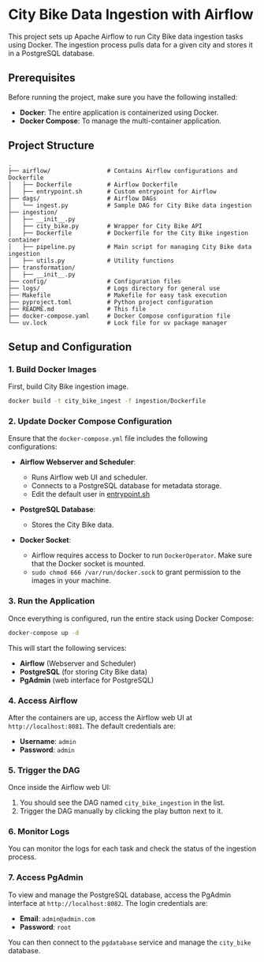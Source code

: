 # City Bike Data Ingestion with Airflow

This project sets up Apache Airflow to run City Bike data ingestion tasks using Docker. The ingestion process pulls data for a given city and stores it in a PostgreSQL database.

## Prerequisites

Before running the project, make sure you have the following installed:

- **Docker**: The entire application is containerized using Docker.
- **Docker Compose**: To manage the multi-container application.

## Project Structure

```
.
├── airflow/                # Contains Airflow configurations and Dockerfile
│   ├── Dockerfile          # Airflow Dockerfile
│   ├── entrypoint.sh       # Custom entrypoint for Airflow
├── dags/                   # Airflow DAGs
│   └── ingest.py           # Sample DAG for City Bike data ingestion
├── ingestion/
│   ├── __init__.py         
│   ├── city_bike.py        # Wrapper for City Bike API
│   ├── Dockerfile          # Dockerfile for the City Bike ingestion container
│   ├── pipeline.py         # Main script for managing City Bike data ingestion
│   ├── utils.py            # Utility functions
├── transformation/
│   ├── __init__.py         
├── config/                 # Configuration files
├── logs/                   # Logs directory for general use
├── Makefile                # Makefile for easy task execution
├── pyproject.toml          # Python project configuration
├── README.md               # This file
├── docker-compose.yaml     # Docker Compose configuration file
└── uv.lock                 # Lock file for uv package manager
```

## Setup and Configuration

### 1. Build Docker Images

First, build City Bike ingestion image.

```bash
docker build -t city_bike_ingest -f ingestion/Dockerfile
```

### 2. Update Docker Compose Configuration

Ensure that the `docker-compose.yml` file includes the following configurations:

- **Airflow Webserver and Scheduler**:
  - Runs Airflow web UI and scheduler.
  - Connects to a PostgreSQL database for metadata storage.
  - Edit the default user in [entrypoint.sh](airflow/entrypoint.sh)
  
- **PostgreSQL Database**:
  - Stores the City Bike data.

- **Docker Socket**:
  - Airflow requires access to Docker to run `DockerOperator`. Make sure that the Docker socket is mounted.
  - `sudo chmod 666 /var/run/docker.sock` to grant permission to the images in your machine.

### 3. Run the Application

Once everything is configured, run the entire stack using Docker Compose:

```bash
docker-compose up -d
```

This will start the following services:

- **Airflow** (Webserver and Scheduler)
- **PostgreSQL** (for storing City Bike data)
- **PgAdmin** (web interface for PostgreSQL)

### 4. Access Airflow

After the containers are up, access the Airflow web UI at `http://localhost:8081`. The default credentials are:

- **Username**: `admin`
- **Password**: `admin`

### 5. Trigger the DAG

Once inside the Airflow web UI:

1. You should see the DAG named `city_bike_ingestion` in the list.
2. Trigger the DAG manually by clicking the play button next to it.

### 6. Monitor Logs

You can monitor the logs for each task and check the status of the ingestion process.

### 7. Access PgAdmin

To view and manage the PostgreSQL database, access the PgAdmin interface at `http://localhost:8082`. The login credentials are:

- **Email**: `admin@admin.com`
- **Password**: `root`

You can then connect to the `pgdatabase` service and manage the `city_bike` database.
